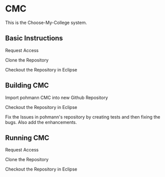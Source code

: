 # CMC
This is the Choose-My-College system.

## Basic Instructions

Request Access

Clone the Repository

Checkout the Repository in Eclipse

## Building CMC

Import pohmann CMC into new Github Repository

Checkout the Repository in Eclipse

Fix the Issues in pohmann's repository by creating tests and then fixing the bugs. Also add the enhancements.

## Running CMC

Request Access

Clone the Repository

Checkout the Repository in Eclipse

